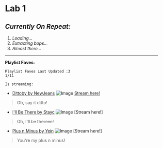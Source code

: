# **Lab 1**

## *Currently On Repeat:*

1. *Loading...*
2. *Extracting bops...*
3. *Almost there...*
---
**Playlist Faves:**
```
Playlist Faves Last Updated :3
1/11
```
`Is streaming:`
* [Dittoby by NewJeans](https://www.youtube.com/watch?v=-g9I2neQR7w) 
![Image](https://cdn.vox-cdn.com/thumbor/qXDHOq7dMHWm52TqLWcpj2F4n5s=/0x0:1280x720/1200x800/filters:focal(466x34:670x238)/cdn.vox-cdn.com/uploads/chorus_image/image/70892948/Ditto_Number_1.0.png)
[Stream here!](https://www.youtube.com/watch?v=-g9I2neQR7w)
> Oh, say it ditto!
* [I'll Be There by Stayc](https://www.youtube.com/watch?v=FZuFxUrcw7Y)
![Image](https://i.pinimg.com/564x/53/65/42/53654265d8cd90af50bca9350361e18d.jpg)
[Stream here!]
> Oh, I'll be thereee!
* [Plus n Minus by Yein](https://www.youtube.com/watch?v=Zjcgp-y6AuE)
![Image](https://www.serebii.net/anime/NextOn/1150.jpg)
[Stream here!]
> You're my plus n minus!



